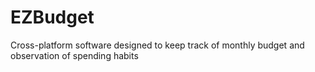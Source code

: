 # EZBudget
Cross-platform software designed to keep track of monthly budget and observation of spending habits
